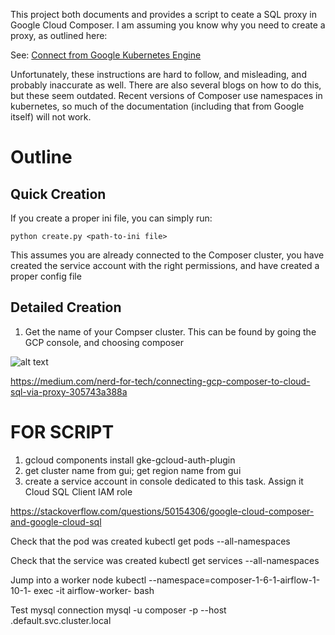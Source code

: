 This project both documents and provides a script to ceate a SQL proxy in Google Cloud Composer.  I am assuming you know why you need to create a proxy, as outlined here:

See: [Connect from Google Kubernetes Engine ](https://cloud.google.com/sql/docs/postgres/connect-kubernetes-engine)

Unfortunately, these instructions are hard to follow, and misleading, and probably inaccurate as well. There are also several blogs on how to do this, but these
seem outdated. Recent versions of Composer use namespaces in kubernetes, so much of the documentation (including that from Google itself) will not work.

Outline
=======

Quick Creation
-------------

If you create a proper ini file, you can simply run:

```
python create.py <path-to-ini file>

```

This assumes you are already connected to the Composer cluster, you have created the service account with the right permissions, and 
have created a proper config file

Detailed Creation
----------------

1. Get the name of your Compser cluster. This can be found by going the GCP console, and choosing composer

![alt text](https://github.com/paulhtremblay/Google-Cloud-SQL-Composer-Proxy/blob/development/images/choose_composer.jpg?raw=true)


https://medium.com/nerd-for-tech/connecting-gcp-composer-to-cloud-sql-via-proxy-305743a388a


FOR SCRIPT
==========
1. gcloud components install gke-gcloud-auth-plugin
2. get cluster name from gui; get region name from gui
3. create a service account in console dedicated to this task. Assign it Cloud SQL Client IAM role 

https://stackoverflow.com/questions/50154306/google-cloud-composer-and-google-cloud-sql

Check that the pod was created kubectl get pods --all-namespaces

Check that the service was created kubectl get services --all-namespaces

Jump into a worker node kubectl --namespace=composer-1-6-1-airflow-1-10-1-<some-uid> exec -it airflow-worker-<some-uid> bash

Test mysql connection mysql -u composer -p --host <service-name>.default.svc.cluster.local
